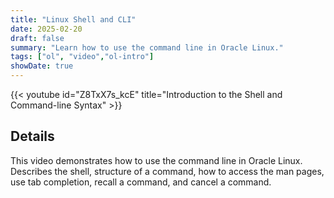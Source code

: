 ```yaml
---
title: "Linux Shell and CLI"
date: 2025-02-20
draft: false
summary: "Learn how to use the command line in Oracle Linux."
tags: ["ol", "video","ol-intro"]
showDate: true
---
```


{{< youtube id="Z8TxX7s_kcE" title="Introduction to the Shell and Command-line Syntax" >}}

## Details

This video demonstrates how to use the command line in Oracle Linux. Describes the shell, structure of a command, how to access the man pages, use tab completion, recall a command, and cancel a command.
